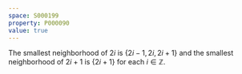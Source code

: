 ```yaml
---
space: S000199
property: P000090
value: true
---
```


The smallest neighborhood of $2i$ is $\{2i-1,2i,2i+1\}$ and the smallest neighborhood of $2i+1$ is $\{2i+1\}$ for each $i\in\mathbb Z$.
